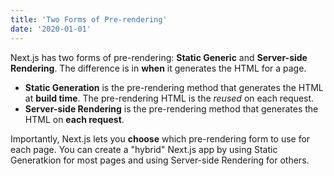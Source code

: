 ```yaml
---
title: 'Two Forms of Pre-rendering'
date: '2020-01-01'
---
```


Next.js has two forms of pre-rendering: **Static Generic** and **Server-side Rendering**. The difference is in **when** it generates the HTML for a page.

- **Static Generation** is the pre-rendering method that generates the HTML at **build time**. The pre-rendering HTML is the _reused_ on each request.
- **Server-side Rendering** is the pre-rendering method that generates the HTML on **each request**.

Importantly, Next.js lets you **choose** which pre-rendering form to use for each page. You can create a "hybrid" Next.js app by using Static Generatkion for most pages and using Server-side Rendering for others.